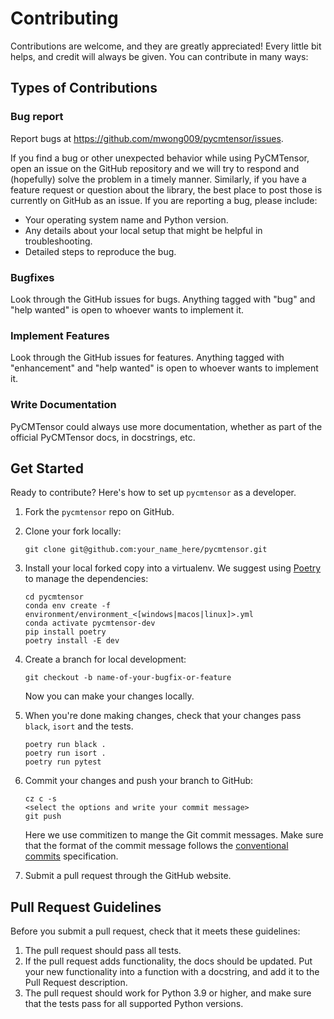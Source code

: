 # Contributing

Contributions are welcome, and they are greatly appreciated! Every little bit
helps, and credit will always be given.
You can contribute in many ways:

## Types of Contributions

### Bug report

Report bugs at https://github.com/mwong009/pycmtensor/issues.

If you find a bug or other unexpected behavior while using PyCMTensor, open an issue on the GitHub repository and we will try to respond and (hopefully) solve the problem in a timely manner.
Similarly, if you have a feature request or question about the library, the best place to post those is currently on GitHub as an issue.
If you are reporting a bug, please include:

- Your operating system name and Python version.
- Any details about your local setup that might be helpful in troubleshooting.
- Detailed steps to reproduce the bug.

### Bugfixes

Look through the GitHub issues for bugs. Anything tagged with "bug" and "help
wanted" is open to whoever wants to implement it.

### Implement Features

Look through the GitHub issues for features. Anything tagged with "enhancement"
and "help wanted" is open to whoever wants to implement it.

### Write Documentation

PyCMTensor could always use more documentation, whether as part of the
official PyCMTensor docs, in docstrings, etc.

## Get Started

Ready to contribute? Here's how to set up `pycmtensor` as a developer.

1. Fork the `pycmtensor` repo on GitHub.

2. Clone your fork locally:

   ```
   git clone git@github.com:your_name_here/pycmtensor.git
   ```

3. Install your local forked copy into a virtualenv. We suggest using [Poetry](https://python-poetry.org/) to manage the dependencies:

   ```
   cd pycmtensor
   conda env create -f environment/environment_<[windows|macos|linux]>.yml
   conda activate pycmtensor-dev
   pip install poetry
   poetry install -E dev
   ```

4. Create a branch for local development:

   ```
   git checkout -b name-of-your-bugfix-or-feature
   ```

   Now you can make your changes locally.

5. When you're done making changes, check that your changes pass `black`, `isort` and the
   tests.
   
   ```
   poetry run black .
   poetry run isort .
   poetry run pytest
   ```

7. Commit your changes and push your branch to GitHub:

   ```
   cz c -s
   <select the options and write your commit message>
   git push
   ```

   Here we use commitizen to mange the Git commit messages. Make sure that the format of the commit message follows the [conventional commits](https://www.conventionalcommits.org/en/v1.0.0/) specification.

8. Submit a pull request through the GitHub website.

## Pull Request Guidelines

Before you submit a pull request, check that it meets these guidelines:

1. The pull request should pass all tests.
2. If the pull request adds functionality, the docs should be updated. Put your new functionality into a function with a docstring, and add it to the Pull Request description.
3. The pull request should work for Python 3.9 or higher, and make sure that the tests pass for all supported Python versions.
